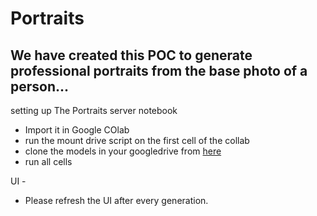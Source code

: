# Portraits

## We have created this POC to generate professional portraits from the base photo of a person... 

setting up The Portraits server notebook

- Import it in Google COlab 
- run the mount drive script on the first cell of the collab
- clone the models in your googledrive from [here](https://drive.google.com/drive/folders/1WzMabItwIllmDNjVScO3gL58OX-f2TL_?usp=sharing)
- run all cells

UI - 
- Please refresh the UI after every generation.
